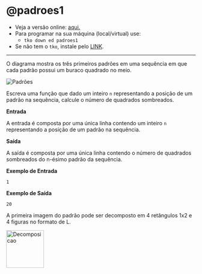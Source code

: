 # @padroes1

- Veja a versão online: [aqui.](https://github.com/qxcodeed/arcade/blob/master/base/padroes1/Readme.md)
- Para programar na sua máquina (local/virtual) use:
  - `tko down ed padroes1`
- Se não tem o `tko`, instale pelo [LINK](https://github.com/senapk/tko#tko).

---

O diagrama mostra os três primeiros padrões em uma sequência em que cada padrão possui um buraco quadrado no meio.

![Padrões](https://github.com/WladimirTavares/ED2024.1/raw/main/padr%C3%B5es%20I/pattern.png)


Escreva uma função que dado um inteiro `n` representando a posição de um padrão na sequência, calcule o número de quadrados sombreados.

**Entrada**

A entrada é composta por uma única linha contendo um inteiro `n` representando a posição de um padrão na sequência.

**Saída**

A saída é composta por uma única linha contendo o número de quadrados sombreados do n-ésimo padrão da sequência.

**Exemplo de Entrada**
```
1
```

**Exemplo de Saída**
```
20

```

A primeira imagem do padrão pode ser decomposto em 4 retângulos 1x2 e 4 figuras no formato de L.



<img src="https://github.com/WladimirTavares/ED2024.1/raw/main/padr%C3%B5es%20I/decomposition.jpeg" alt="Decomposicao" style="height: 100px; width:100px;"/>
